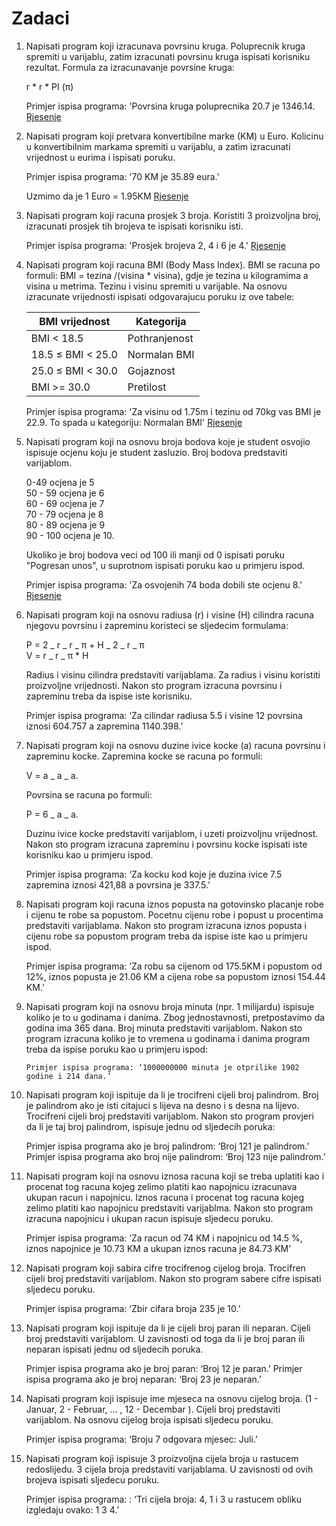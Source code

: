 # Zadaci

1.  Napisati program koji izracunava povrsinu kruga. Poluprecnik kruga spremiti u varijablu, zatim izracunati povrsinu kruga ispisati korisniku rezultat. Formula za izracunavanje povrsine kruga:

    r \* r \* PI (π)

    Primjer ispisa programa: 'Povrsina kruga poluprecnika 20.7 je 1346.14. [Rjesenje](https://github.com/dotundefined/bild-it-lekcije-js/blob/dev/zadaci/flow_control/zadatak1.js)

2.  Napisati program koji pretvara konvertibilne marke (KM) u Euro. Kolicinu u konvertibilnim markama spremiti u varijablu, a zatim izracunati vrijednost u eurima i ispisati poruku.

    Primjer ispisa programa: '70 KM je 35.89 eura.'

    Uzmimo da je 1 Euro = 1.95KM [Rjesenje](https://github.com/dotundefined/bild-it-lekcije-js/blob/dev/zadaci/flow_control/zadatak2.js)

3.  Napisati program koji racuna prosjek 3 broja. Koristiti 3 proizvoljna broj, izracunati prosjek tih brojeva te ispisati korisniku isti.

    Primjer ispisa programa: 'Prosjek brojeva 2, 4 i 6 je 4.' [Rjesenje](https://github.com/dotundefined/bild-it-lekcije-js/blob/dev/zadaci/flow_control/zadatak3.js)

4.  Napisati program koji racuna BMI (Body Mass Index). BMI se racuna po formuli: BMI = tezina /(visina \* visina), gdje je tezina u kilogramima a visina u metrima. Tezinu i visinu spremiti u varijable. Na osnovu izracunate vrijednosti ispisati odgovarajucu poruku iz ove tabele:

    | BMI vrijednost    | Kategorija    |
    | ----------------- | ------------- |
    | BMI < 18.5        | Pothranjenost |
    | 18.5 ≤ BMI < 25.0 | Normalan BMI  |
    | 25.0 ≤ BMI < 30.0 | Gojaznost     |
    | BMI >= 30.0       | Pretilost     |

    Primjer ispisa programa: 'Za visinu od 1.75m i tezinu od 70kg vas BMI je 22.9. To spada u kategoriju: Normalan BMI' [Rjesenje](https://github.com/dotundefined/bild-it-lekcije-js/blob/dev/zadaci/flow_control/zadatak4.js)

5.  Napisati program koji na osnovu broja bodova koje je student osvojio ispisuje ocjenu koju je student zasluzio. Broj bodova predstaviti varijablom.

    0-49 ocjena je 5  
    50 - 59 ocjena je 6  
    60 - 69 ocjena je 7  
    70 - 79 ocjena je 8  
    80 - 89 ocjena je 9  
    90 - 100 ocjena je 10.

    Ukoliko je broj bodova veci od 100 ili manji od 0 ispisati poruku "Pogresan unos", u suprotnom ispisati poruku kao u primjeru ispod.

    Primjer ispisa programa: 'Za osvojenih 74 boda dobili ste ocjenu 8.' [Rjesenje](https://github.com/dotundefined/bild-it-lekcije-js/blob/dev/zadaci/flow_control/zadatak5.js)

6.  Napisati program koji na osnovu radiusa (r) i visine (H) cilindra racuna njegovu povrsinu i zapreminu koristeci se sljedecim formulama:

    P = 2 _ r _ r _ π + H _ 2 _ r _ π  
    V = r _ r _ π \* H

    Radius i visinu cilindra predstaviti varijablama. Za radius i visinu koristiti proizvoljne vrijednosti. Nakon sto program izracuna povrsinu i zapreminu treba da ispise iste korisniku.

    Primjer ispisa programa: ‘Za cilindar radiusa 5.5 i visine 12 povrsina iznosi 604.757 a zapremina 1140.398.’

7.  Napisati program koji na osnovu duzine ivice kocke (a) racuna povrsinu i zapreminu kocke. Zapremina kocke se racuna po formuli:

    V = a _ a _ a.

    Povrsina se racuna po formuli:

    P = 6 _ a _ a.

    Duzinu ivice kocke predstaviti varijablom, i uzeti proizvoljnu vrijednost. Nakon sto program izracuna zapreminu i povrsinu kocke ispisati iste korisniku kao u primjeru ispod.

    Primjer ispisa programa: ‘Za kocku kod koje je duzina ivice 7.5 zapremina iznosi 421,88 a povrsina je 337.5.’

8.  Napisati program koji racuna iznos popusta na gotovinsko placanje robe i cijenu te robe sa popustom. Pocetnu cijenu robe i popust u procentima predstaviti varijablama. Nakon sto program izracuna iznos popusta i cijenu robe sa popustom program treba da ispise iste kao u primjeru ispod.

    Primjer ispisa programa: ‘Za robu sa cijenom od 175.5KM i popustom od 12%, iznos popusta je 21.06 KM a cijena robe sa popustom iznosi 154.44 KM.’

9.  Napisati program koji na osnovu broja minuta (npr. 1 milijardu) ispisuje koliko je to u godinama i danima. Zbog jednostavnosti,
    pretpostavimo da godina ima 365 dana. Broj minuta predstaviti varijablom. Nakon sto program izracuna koliko je to vremena u godinama i danima program treba da ispise poruku kao u primjeru ispod:

        Primjer ispisa programa: ‘1000000000 minuta je otprilike 1902 godine i 214 dana.’

10. Napisati program koji ispituje da li je trocifreni cijeli broj palindrom. Broj je palindrom ako je isti citajuci s lijeva na desno i s desna na lijevo. Trocifreni cijeli broj predstaviti varijablom. Nakon sto program provjeri da li je taj broj palindrom, ispisuje jednu od sljedecih poruka:

    Primjer ispisa programa ako je broj palindrom: ‘Broj 121 je palindrom.’
    Primjer ispisa programa ako broj nije palindrom: ‘Broj 123 nije palindrom.’

11. Napisati program koji na osnovu iznosa racuna koji se treba uplatiti kao i procenat tog racuna kojeg zelimo platiti kao napojnicu izracunava ukupan racun i napojnicu. Iznos racuna i procenat tog racuna kojeg zelimo platiti kao napojnicu predstaviti varijablma. Nakon sto program izracuna napojnicu i ukupan racun ispisuje sljedecu poruku.

    Primjer ispisa programa: ‘Za racun od 74 KM i napojnicu od 14.5 %, iznos napojnice je 10.73 KM a ukupan iznos racuna je 84.73 KM’

12. Napisati program koji sabira cifre trocifrenog cijelog broja. Trocifren cijeli broj predstaviti varijablom. Nakon sto program sabere cifre ispisati sljedecu poruku.

    Primjer ispisa programa: ‘Zbir cifara broja 235 je 10.’

13. Napisati program koji ispituje da li je cijeli broj paran ili neparan. Cijeli broj predstaviti varijablom. U zavisnosti od toga da li je broj paran ili neparan ispisati jednu od sljedecih poruka.

    Primjer ispisa programa ako je broj paran: ‘Broj 12 je paran.’
    Primjer ispisa programa ako je broj neparan: ‘Broj 23 je neparan.’

14. Napisati program koji ispisuje ime mjeseca na osnovu cijelog broja. (1 - Januar, 2 - Februar, ... , 12 - Decembar ). Cijeli broj predstaviti varijablom. Na osnovu cijelog broja ispisati sljedecu poruku.

    Primjer ispisa programa: ‘Broju 7 odgovara mjesec: Juli.’

15. Napisati program koji ispisuje 3 proizvoljna cijela broja u rastucem redoslijedu. 3 cijela broja predstaviti varijablama. U zavisnosti od ovih brojeva ispisati sljedecu poruku.

    Primjer ispisa programa: : ‘Tri cijela broja: 4, 1 i 3 u rastucem obliku izgledaju ovako: 1 3 4.’
